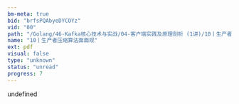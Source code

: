 ```yaml
---
bm-meta: true
bid: "brfsPQAbyeDYCOYz"
vid: "00"
path: "/Golang/46-Kafka核心技术与实战/04-客户端实践及原理剖析 (1讲)/10丨生产者压缩算法面面观.pdf"
name: "10丨生产者压缩算法面面观"
ext: pdf
visual: false
type: "unknown"
status: "unread"
progress: 7
---
```

undefined